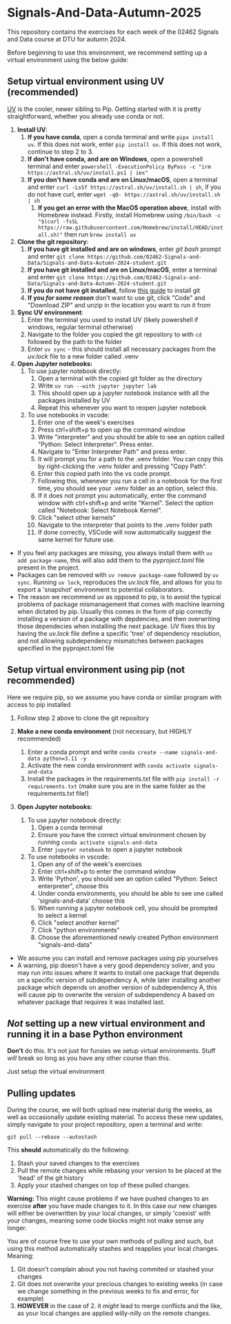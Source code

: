 # Signals-And-Data-Autumn-2025
This repository contains the exercises for each week of the 02462 Signals and Data course at DTU for autumn 2024. 

Before beginning to use this environment, we recommend setting up a virtual environment using the below guide:

## Setup virtual environment using UV (recommended)

[UV](https://docs.astral.sh/uv/) is the cooler, newer sibling to Pip. Getting started with it is pretty straightforward, whether you already use conda or not.

1. **Install UV**:
   1. **If you have conda**, open a conda terminal and write `pipx install uv`. If this does not work, enter `pip install uv`. If this does not work, continue to step 2 to 3.
   2. **If don't have conda, and are on Windows**, open a powershell terminal and enter `powershell -ExecutionPolicy ByPass -c "irm https://astral.sh/uv/install.ps1 | iex"`
   3. **If you don't have conda and are on Linux/macOS**, open a terminal and enter `curl -LsSf https://astral.sh/uv/install.sh | sh`, if you do not have curl, enter `wget -qO- https://astral.sh/uv/install.sh | sh`
      1. **If you get an error with the MacOS operation above**, install with Homebrew instead. Firstly, install Homebrew using `/bin/bash -c "$(curl -fsSL https://raw.githubusercontent.com/Homebrew/install/HEAD/install.sh)"` then run `brew install uv`
2. **Clone the git repository**:
   1.  **If you have git installed and are on windows**, enter *git bash* prompt and enter `git clone https://github.com/02462-Signals-and-Data/Signals-and-Data-Autumn-2024-student.git`
   2.  **If you have git installed and are on Linux/macOS**, enter a terminal and enter `git clone https://github.com/02462-Signals-and-Data/Signals-and-Data-Autumn-2024-student.git`
   3.  **If you do not have git installed**, follow [this guide](https://git-scm.com/downloads) to install git
   4.  **If you *for some reason*** don't want to use git, click "Code" and "Download ZIP" and unzip in the location you want to run it from
3.  **Sync UV environment**:
    1.  Enter the terminal you used to install UV (likely powershell if windows, regular terminal otherwise)
    2.  Navigate to the folder you copied the git repository to with `cd` followed by the path to the folder
    3.  Enter `uv sync` - this should install all necessary packages from the *uv.lock* file to a new folder called .venv
4.  **Open Jupyter notebooks:**
    1.  To use jupyter notebook directly:
        1.  Open a terminal with the copied git folder as the directory 
        2.  Write `uv run --with jupyter jupyter lab`
        3.  This should open up a jupyter notebook instance with all the packages installed by UV
        4.  Repeat this whenever you want to reopen jupyter notebook
    2.  To use notebooks in vscode:
        1.   Enter one of the week's exercises
        2.   Press ctrl+shift+p to open up the command window
        3.   Write "interpreter" and you should be able to see an option called "Python: Select Interpreter". Press enter.
        4.   Navigate to "Enter Interpreter Path" and press enter. 
        5.   It will prompt you for a path to the .venv folder. You can copy this by right-clicking the .venv folder and pressing "Copy Path".
        6.   Enter this copied path into the vs code prompt.
        7.   Following this, whenever you run a cell in a notebook for the first time, you should see your .venv folder as an option, select this.
        8.   If it does not prompt you automatically, enter the command window with ctrl+shift+p and write "Kernel". Select the option called "Notebook: Select Notebook Kernel".
        9.   Click "select other kernels"
        10.  Navigate to the interpreter that points to the .venv folder path
        11.  If done correctly, VSCode will now automatically suggest the same kernel for future use.

- If you feel any packages are missing, you always install them with `uv add package-name`, this will also add them to the *pyproject.toml* file present in the project. 
- Packages can be removed with `uv remove package-name` followed by `uv sync`. Running `uv lock`, reproduces the *uv.lock* file, and allows for you to export a 'snapshot' environment to potential collaborators.
- The reason we recommend uv as opposed to pip, is to avoid the typical problems of package mismanagement that comes with machine learning when dictated by pip. Usually this comes in the form of pip correctly installing a version of a package with depdencies, and then overwriting those dependecies when installing the next package. UV fixes this by having the *uv.lock* file define a specific 'tree' of dependency resolution, and not allowing subdependency mismatches between packages specified in the pyproject.toml file

## Setup virtual environment using pip (not recommended)

Here we require pip, so we assume you have conda or simliar program with access to pip installed

1. Follow step 2 above to clone the git repository

2. **Make a new conda environment** (not necessary, but HIGHLY recommended)
   1. Enter a conda prompt and write `conda create --name signals-and-data python=3.11 -y`
   2. Activate the new conda environment with `conda activate signals-and-data`
   3. Install the packages in the requirements.txt file with `pip install -r requirements.txt` (make sure you are in the same folder as the requirements.txt file!)
3. **Open Jupyter notebooks:**
   1. To use jupyter notebook directly:
      1. Open a conda terminal
      2. Ensure you have the correct virtual environment chosen by running `conda activate signals-and-data`
      3. Enter `jupyter notebook` to open a jupyter notebook
   2. To use notebooks in vscode:
      1. Open any of of the week's exercises
      2. Enter ctrl+shift+p to enter the command window
      3. Write 'Python', you should see an option called "Python: Select enterpreter", choose this
      4. Under conda environments, you should be able to see one called 'signals-and-data' choose this
      5. When running a jupyter notebook cell, you should be prompted to select a kernel
      6. Click "select another kernel"
      7. Click "python environments"
      8. Choose the aforementioned newly created Python environment "signals-and-data"
  
- We assume you can install and remove packages using pip yourselves
- A warning, pip doesn't have a very good dependency solver, and you may run into issues where it wants to install one package that depends on a specific version of subdependency A, while later installing another package which depends on another version of subdependency A, this will cause pip to overwrite the version of subdependency A based on whatever package that requires it was installed last. 

## *Not* setting up a new virtual environment and running it in a base Python environment

**Don't** do this. It's not just for funsies we setup virtual environments. Stuff *will* break so long as you have any other course than this.

Just setup the virtual environment

## Pulling updates

During the course, we will both upload new material durig the weeks, as well as occasionally update existing material. To access these new updates, simply navigate to your project repository, open a terminal and write:

```git pull --rebase --autostash```

This **should** automatically do the following:

1. Stash your saved changes to the exercises
2. Pull the remote changes while rebasing your version to be placed at the 'head' of the git history
3. Apply your stashed changes on top of these pulled changes.

**Warning:** This might cause problems if we have pushed changes to an exercise **after** you have made changes to it. In this case our new changes will either be overwritten by your local changes, or simply 'coexist' with your changes, meaning some code blocks might not make sense any longer. 

You are of course free to use your own methods of pulling and such, but using this method automatically stashes and reapplies your local changes. Meaning:

1. Git doesn't complain about you not having commited or stashed your changes
2. Git does not overwrite your precious changes to existing weeks (in case we change something in the previous weeks to fix and error, for example)
3. **HOWEVER** in the case of 2. it *might* lead to merge conflicts and the like, as your local changes are applied willy-nilly on the remote changes.

